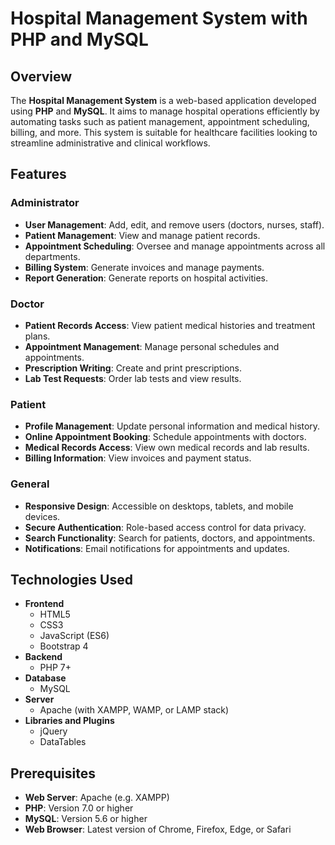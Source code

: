 # Hospital Management System with PHP and MySQL

## Overview

The **Hospital Management System** is a web-based application developed using **PHP** and **MySQL**. It aims to manage hospital operations efficiently by automating tasks such as patient management, appointment scheduling, billing, and more. This system is suitable for healthcare facilities looking to streamline administrative and clinical workflows.


## Features

### Administrator

- **User Management**: Add, edit, and remove users (doctors, nurses, staff).
- **Patient Management**: View and manage patient records.
- **Appointment Scheduling**: Oversee and manage appointments across all departments.
- **Billing System**: Generate invoices and manage payments.
- **Report Generation**: Generate reports on hospital activities.

### Doctor

- **Patient Records Access**: View patient medical histories and treatment plans.
- **Appointment Management**: Manage personal schedules and appointments.
- **Prescription Writing**: Create and print prescriptions.
- **Lab Test Requests**: Order lab tests and view results.

### Patient

- **Profile Management**: Update personal information and medical history.
- **Online Appointment Booking**: Schedule appointments with doctors.
- **Medical Records Access**: View own medical records and lab results.
- **Billing Information**: View invoices and payment status.

### General

- **Responsive Design**: Accessible on desktops, tablets, and mobile devices.
- **Secure Authentication**: Role-based access control for data privacy.
- **Search Functionality**: Search for patients, doctors, and appointments.
- **Notifications**: Email notifications for appointments and updates.

## Technologies Used

- **Frontend**
  - HTML5
  - CSS3
  - JavaScript (ES6)
  - Bootstrap 4
- **Backend**
  - PHP 7+
- **Database**
  - MySQL
- **Server**
  - Apache (with XAMPP, WAMP, or LAMP stack)
- **Libraries and Plugins**
  - jQuery
  - DataTables
 

## Prerequisites

- **Web Server**: Apache (e.g. XAMPP)
- **PHP**: Version 7.0 or higher
- **MySQL**: Version 5.6 or higher
- **Web Browser**: Latest version of Chrome, Firefox, Edge, or Safari



